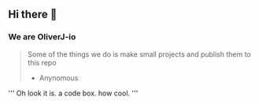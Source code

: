 ## Hi there 👋
### We are OliverJ-io

> Some of the things we do is make small projects and publish them to this repo
> - Anynomous

'''
Oh look it is.
a code box.
how cool.
'''
